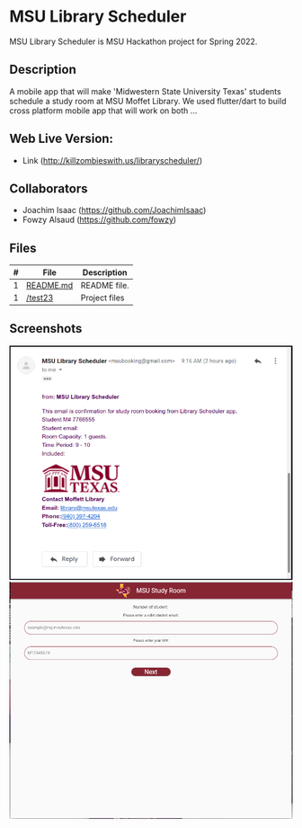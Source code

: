 # MSU Library Scheduler
MSU Library Scheduler is MSU Hackathon project for Spring 2022.
## Description
A mobile app that will make 'Midwestern State University Texas' students schedule a study room at MSU Moffet Library. We used flutter/dart to build cross platform mobile app that will work on both … 
## Web Live Version:
  - Link (http://killzombieswith.us/libraryscheduler/)
## Collaborators
  - Joachim Isaac (https://github.com/JoachimIsaac)
  - Fowzy Alsaud (https://github.com/fowzy)
## Files
|   #   | File            | Description                                        |
| :---: | --------------- | -------------------------------------------------- |
|   1   | [README.md](README.md)         | README file.      |
|   1   | [/test23](/test23)         | Project files      |
## Screenshots
<img src="Screenshot.png">
<img src="Screenshot2.png">
